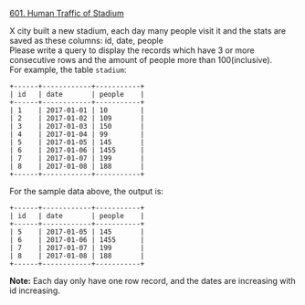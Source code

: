 [601. Human Traffic of Stadium](https://leetcode.com/problems/human-traffic-of-stadium/description/)

X city built a new stadium, each day many people visit it and the stats are saved as these columns: id, date, people    
Please write a query to display the records which have 3 or more consecutive rows and the amount of people more than 100(inclusive).    
For example, the table `stadium`: 

```
+------+------------+-----------+
| id   | date       | people    |
+------+------------+-----------+
| 1    | 2017-01-01 | 10        |
| 2    | 2017-01-02 | 109       |
| 3    | 2017-01-03 | 150       |
| 4    | 2017-01-04 | 99        |
| 5    | 2017-01-05 | 145       |
| 6    | 2017-01-06 | 1455      |
| 7    | 2017-01-07 | 199       |
| 8    | 2017-01-08 | 188       |
+------+------------+-----------+
```

For the sample data above, the output is:
```
+------+------------+-----------+
| id   | date       | people    |
+------+------------+-----------+
| 5    | 2017-01-05 | 145       |
| 6    | 2017-01-06 | 1455      |
| 7    | 2017-01-07 | 199       |
| 8    | 2017-01-08 | 188       |
+------+------------+-----------+

```

**Note:**
Each day only have one row record, and the dates are increasing with id increasing.
